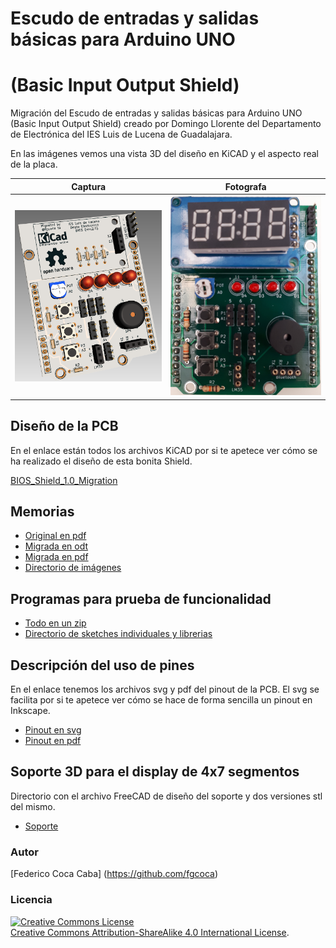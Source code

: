 # **Escudo de entradas y salidas básicas para Arduino UNO**
# **(Basic Input Output Shield)**
Migración del Escudo de entradas y salidas básicas para Arduino UNO (Basic Input Output Shield) creado por Domingo Llorente del Departamento de Electrónica del IES Luis de Lucena de Guadalajara.

En las imágenes vemos una vista 3D del diseño en KiCAD y el aspecto real de la placa.

Captura | Fotografa
-- | --
![Imagen 1][1] | ![Imagen 2][2]

[1]: https://github.com/fgcoca/Basic-Input-Output-Shield-Arduino-UNO/blob/master/images/captura-m.png
[2]: https://github.com/fgcoca/Basic-Input-Output-Shield-Arduino-UNO/blob/master/images/4x7segment-on-board-m.png

## **Diseño de la PCB** 

En el enlace están todos los archivos KiCAD por si te apetece ver cómo se ha realizado el diseño de esta bonita Shield.

[BIOS_Shield_1.0_Migration](https://github.com/fgcoca/Basic-Input-Output-Shield-Arduino-UNO/tree/master/BIOS_Shield_1.0_Migration)

## **Memorias** 

* [Original en pdf](https://github.com/fgcoca/Basic-Input-Output-Shield-Arduino-UNO/blob/master/Manuales/original/BIOS_Shield_memoria_rev1.2.pdf)
* [Migrada en odt](https://github.com/fgcoca/Basic-Input-Output-Shield-Arduino-UNO/blob/master/Manuales/migrado/BIOS_Shield_migration_memory_rev1.0.odt)
* [Migrada en pdf](https://github.com/fgcoca/Basic-Input-Output-Shield-Arduino-UNO/blob/master/Manuales/migrado/BIOS_Shield_migration_memory_rev1.0.pdf)
* [Directorio de imágenes](https://github.com/fgcoca/Basic-Input-Output-Shield-Arduino-UNO/tree/master/images)

## **Programas para prueba de funcionalidad** 

* [Todo en un zip](https://github.com/fgcoca/Basic-Input-Output-Shield-Arduino-UNO/blob/master/BIOS_Programas_Demo_v1/BIOS_Programas_Demo_y_librerias.zip)
* [Directorio de sketches individuales y librerias](https://github.com/fgcoca/Basic-Input-Output-Shield-Arduino-UNO/tree/master/BIOS_Programas_Demo_v1)

## **Descripción del uso de pines** 

En el enlace tenemos los archivos svg y pdf del pinout de la PCB. El svg se facilita por si te apetece ver cómo se hace de forma sencilla un pinout en Inkscape.

* [Pinout en svg](https://github.com/fgcoca/Basic-Input-Output-Shield-Arduino-UNO/blob/master/pinout/BIOS_Shield_1.0_Migration.svg)
* [Pinout en pdf](https://github.com/fgcoca/Basic-Input-Output-Shield-Arduino-UNO/blob/master/pinout/BIOS_Shield_1.0_Migration.pdf)

## **Soporte 3D para el display de 4x7 segmentos** 

Directorio con el archivo FreeCAD de diseño del soporte y dos versiones stl del mismo.

* [Soporte](https://github.com/fgcoca/Basic-Input-Output-Shield-Arduino-UNO/tree/master/soporte)

### **Autor**

[Federico Coca Caba] (https://github.com/fgcoca)


### **Licencia**
<a rel="license" href="http://creativecommons.org/licenses/by-sa/4.0/"><img alt="Creative Commons License" style="border-width:0" src="https://i.creativecommons.org/l/by-sa/4.0/88x31.png" /></a><br /> <a rel="license" href="http://creativecommons.org/licenses/by-sa/4.0/">Creative Commons Attribution-ShareAlike 4.0 International License</a>.
